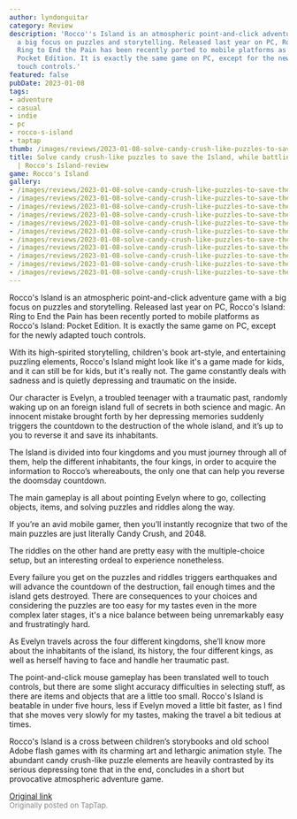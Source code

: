```yaml
---
author: lyndonguitar
category: Review
description: 'Rocco''s Island is an atmospheric point-and-click adventure game with
  a big focus on puzzles and storytelling. Released last year on PC, Rocco''s Island:
  Ring to End the Pain has been recently ported to mobile platforms as Rocco''s Island:
  Pocket Edition. It is exactly the same game on PC, except for the newly adapted
  touch controls.'
featured: false
pubDate: 2023-01-08
tags:
- adventure
- casual
- indie
- pc
- rocco-s-island
- taptap
thumb: /images/reviews/2023-01-08-solve-candy-crush-like-puzzles-to-save-the-island-while-battling-depression--roccos-islan-0.avif
title: Solve candy crush-like puzzles to save the Island, while battling depression
  | Rocco's Island-review
game: Rocco's Island
gallery:
- /images/reviews/2023-01-08-solve-candy-crush-like-puzzles-to-save-the-island-while-battling-depression--roccos-islan-0.avif
- /images/reviews/2023-01-08-solve-candy-crush-like-puzzles-to-save-the-island-while-battling-depression--roccos-islan-1.avif
- /images/reviews/2023-01-08-solve-candy-crush-like-puzzles-to-save-the-island-while-battling-depression--roccos-islan-2.avif
- /images/reviews/2023-01-08-solve-candy-crush-like-puzzles-to-save-the-island-while-battling-depression--roccos-islan-3.avif
- /images/reviews/2023-01-08-solve-candy-crush-like-puzzles-to-save-the-island-while-battling-depression--roccos-islan-4.avif
- /images/reviews/2023-01-08-solve-candy-crush-like-puzzles-to-save-the-island-while-battling-depression--roccos-islan-5.avif
- /images/reviews/2023-01-08-solve-candy-crush-like-puzzles-to-save-the-island-while-battling-depression--roccos-islan-6.avif
- /images/reviews/2023-01-08-solve-candy-crush-like-puzzles-to-save-the-island-while-battling-depression--roccos-islan-7.avif
- /images/reviews/2023-01-08-solve-candy-crush-like-puzzles-to-save-the-island-while-battling-depression--roccos-islan-8.avif
- /images/reviews/2023-01-08-solve-candy-crush-like-puzzles-to-save-the-island-while-battling-depression--roccos-islan-9.avif
- /images/reviews/2023-01-08-solve-candy-crush-like-puzzles-to-save-the-island-while-battling-depression--roccos-islan-10.avif
---
```

Rocco's Island is an atmospheric point-and-click adventure game with a big focus on puzzles and storytelling. Released last year on PC, Rocco's Island: Ring to End the Pain has been recently ported to mobile platforms as Rocco's Island: Pocket Edition. It is exactly the same game on PC, except for the newly adapted touch controls.

With its high-spirited storytelling, children's book art-style, and entertaining puzzling elements, Rocco's Island might look like it's a game made for kids, and it can still be for kids, but it's really not. The game constantly deals with sadness and is quietly depressing and traumatic on the inside.

Our character is Evelyn, a troubled teenager with a traumatic past, randomly waking up on an foreign island full of secrets in both science and magic. An innocent mistake brought forth by her depressing memories suddenly triggers the countdown to the destruction of the whole island, and it’s up to you to reverse it and save its inhabitants.

The Island is divided into four kingdoms and you must journey through all of them, help the different inhabitants, the four kings, in order to acquire the information to Rocco’s whereabouts, the only one that can help you reverse the doomsday countdown.

The main gameplay is all about pointing Evelyn where to go, collecting objects, items, and solving puzzles and riddles along the way.

If you’re an avid mobile gamer, then you’ll instantly recognize that two of the main puzzles are just literally Candy Crush, and 2048.

The riddles on the other hand are pretty easy with the multiple-choice setup, but an interesting ordeal to experience nonetheless.

Every failure you get on the puzzles and riddles triggers earthquakes and will advance the countdown of the destruction, fail enough times and the island gets destroyed. There are consequences to your choices and considering the puzzles are too easy for my tastes even in the more complex later stages, it's a nice balance between being unremarkably easy and frustratingly hard.

As Evelyn travels across the four different kingdoms, she’ll know more about the inhabitants of the island, its history, the four different kings, as well as herself having to face and handle her traumatic past.

The point-and-click mouse gameplay has been translated well to touch controls, but there are some slight accuracy difficulties in selecting stuff, as there are items and objects that are a little too small. Rocco's Island is beatable in under five hours, less if Evelyn moved a little bit faster, as I find that she moves very slowly for my tastes, making the travel a bit tedious at times.

Rocco's Island is a cross between children’s storybooks and old school Adobe flash games with its charming art and lethargic animation style. The abundant candy crush-like puzzle elements are heavily contrasted by its serious depressing tone that in the end, concludes in a short but provocative atmospheric adventure game.

[Original link](https://www.taptap.io/post/4140243)<br><span style="font-size: 0.95em; color: #888;">Originally posted on TapTap.</span>